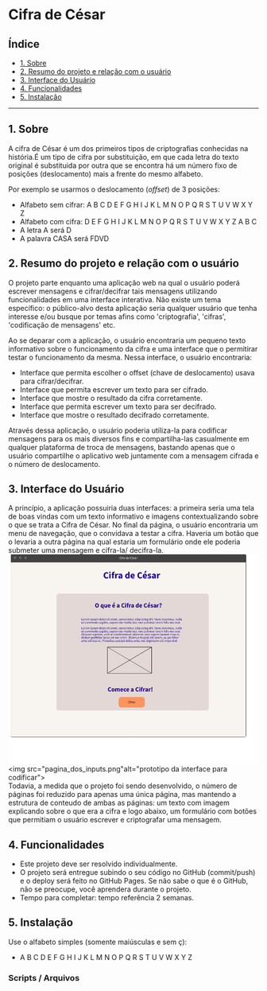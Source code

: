 # Cifra de César

## Índice

- [1. Sobre](#1-Sobre)
- [2. Resumo do projeto e relação com o usuário](#2-resumo-do-projeto)
- [3. Interface do Usuário](#3-interface-do-usuário)
- [4. Funcionalidades](#4-considerações-gerais)
- [5. Instalação](#5-critérios-de-aceitação-mínimos-do-projeto)


---

## 1. Sobre

 A cifra de César é um dos primeiros tipos de criptografias conhecidas na história.É um tipo de cifra por substituição, em que cada letra do texto original é substituida por outra que se encontra há um número fixo de posições (deslocamento) mais a frente do mesmo alfabeto.

Por exemplo se usarmos o deslocamento (_offset_) de 3 posições:

- Alfabeto sem cifrar: A B C D E F G H I J K L M N O P Q R S T U V W X Y Z
- Alfabeto com cifra: D E F G H I J K L M N O P Q R S T U V W X Y Z A B C
- A letra A será D
- A palavra CASA será FDVD

## 2. Resumo do projeto e relação com o usuário

O projeto parte enquanto uma aplicação web na qual o usuário poderá escrever mensagens e cifrar/decifrar tais mensagens utilizando funcionalidades em uma interface interativa. Não existe um tema específico: o público-alvo desta aplicação seria qualquer usuário que tenha interesse e/ou busque por temas afins como 'criptografia', 'cifras', 'codificação de mensagens' etc.

Ao se deparar com a aplicação, o usuário encontraria um pequeno texto informativo sobre o funcionamento da cifra e uma interface que o permitirar testar o funcionamento da mesma. Nessa interface, o usuário encontraria:
<br>
 - Interface que permita escolher o offset (chave de deslocamento) usava para cifrar/decifrar.
 - Interface que permita escrever um texto para ser cifrado.
 - Interface que mostre o resultado da cifra corretamente.
 - Interface que permita escrever um texto para ser decifrado.
 - Interface que mostre o resultado decifrado corretamente.

Através dessa aplicação, o usuário poderia utiliza-la para codificar mensagens para os mais diversos fins e compartilha-las casualmente em qualquer plataforma de troca de mensagens, bastando apenas que o usuário compartilhe o aplicativo web juntamente com a mensagem cifrada  e o número de deslocamento.


## 3. Interface do Usuário

A princípio, a aplicação possuiria duas interfaces: a primeira seria uma tela de boas vindas com um texto informativo e imagens contextualizando sobre o que se trata a Cifra de César. No final da página, o usuário encontraria um menu de navegação, que o convidava a testar a cifra. Haveria um botão que o levaria a outra página na qual estaria um formulário onde ele poderia submeter uma mensagem e cifra-la/ decifra-la.
<br>
<img src="Homepage.png" alt="prototipo da Homepage">
<img src="pagina_dos_inputs.png"alt="prototipo da interface para codificar">
<br>
Todavia, a medida que o projeto foi sendo desenvolvido, o número de páginas foi reduzido para apenas uma única página, mas mantendo a estrutura de conteudo de ambas as páginas: um texto com imagem explicando sobre o que era a cifra e logo abaixo, um formulário com botões que permitiam o usuário escrever e criptografar uma mensagem.

## 4. Funcionalidades

- Este projeto deve ser resolvido individualmente.
- O projeto será entregue subindo o seu código no GitHub (commit/push) e o
  deploy será feito no GitHub Pages. Se não sabe o que é o GitHub, não se
  preocupe, você aprendera durante o projeto.
- Tempo para completar: tempo referência 2 semanas.

## 5. Instalação

Use o alfabeto simples (somente maiúsculas e sem ç):

- A B C D E F G H I J K L M N O P Q R S T U V W X Y Z

### Scripts / Arquivos


